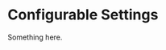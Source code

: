 [title]: # (Configurable Settings)
[tags]: # (XXX)
[priority]: # (6135)
# Configurable Settings
Something here.
